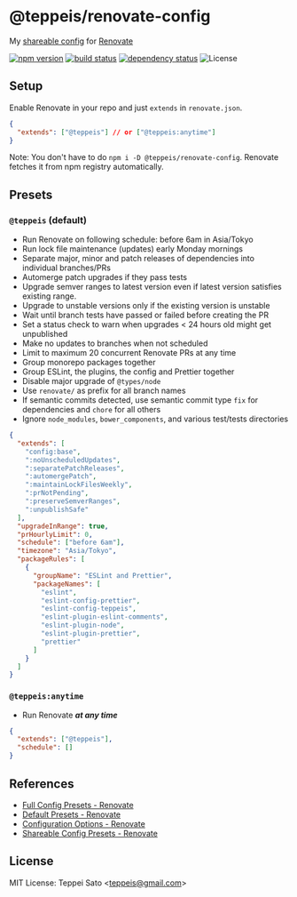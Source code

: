 @teppeis/renovate-config
====

My [shareable config](https://renovateapp.com/docs/configuration-reference/config-presets) for [Renovate](https://renovateapp.com)

[![npm version][npm-image]][npm-url]
[![build status][circleci-image]][circleci-url]
[![dependency status][deps-image]][deps-url]
![License][license]

## Setup

Enable Renovate in your repo and just `extends` in `renovate.json`.

```json
{
  "extends": ["@teppeis"] // or ["@teppeis:anytime"]
}
```

Note: You don't have to do `npm i -D @teppeis/renovate-config`.
Renovate fetches it from npm registry automatically.

## Presets

### `@teppeis` (default)

- Run Renovate on following schedule: before 6am in Asia/Tokyo
- Run lock file maintenance (updates) early Monday mornings
- Separate major, minor and patch releases of dependencies into individual branches/PRs
- Automerge patch upgrades if they pass tests
- Upgrade semver ranges to latest version even if latest version satisfies existing range.
- Upgrade to unstable versions only if the existing version is unstable
- Wait until branch tests have passed or failed before creating the PR
- Set a status check to warn when upgrades <  24 hours old might get unpublished
- Make no updates to branches when not scheduled
- Limit to maximum 20 concurrent Renovate PRs at any time
- Group monorepo packages together
- Group ESLint, the plugins, the config and Prettier together
- Disable major upgrade of `@types/node`
- Use `renovate/` as prefix for all branch names
- If semantic commits detected, use semantic commit type `fix` for dependencies and `chore` for all others
- Ignore `node_modules`, `bower_components`, and various test/tests directories

```json
{
  "extends": [
    "config:base",
    ":noUnscheduledUpdates",
    ":separatePatchReleases",
    ":automergePatch",
    ":maintainLockFilesWeekly",
    ":prNotPending",
    ":preserveSemverRanges",
    ":unpublishSafe"
  ],
  "upgradeInRange": true,
  "prHourlyLimit": 0,
  "schedule": ["before 6am"],
  "timezone": "Asia/Tokyo",
  "packageRules": [
    {
      "groupName": "ESLint and Prettier",
      "packageNames": [
        "eslint",
        "eslint-config-prettier",
        "eslint-config-teppeis",
        "eslint-plugin-eslint-comments",
        "eslint-plugin-node",
        "eslint-plugin-prettier",
        "prettier"
      ]
    }
  ]
}
```

### `@teppeis:anytime`

- Run Renovate ***at any time***

```json
{
  "extends": ["@teppeis"],
  "schedule": []
}
```

## References

- [Full Config Presets \- Renovate](https://renovateapp.com/docs/config-presets/config-config)
- [Default Presets \- Renovate](https://renovateapp.com/docs/config-presets/config-default)
- [Configuration Options \- Renovate](https://renovateapp.com/docs/configuration-reference/configuration-options)
- [Shareable Config Presets \- Renovate](https://renovateapp.com/docs/configuration-reference/config-presets)

## License

MIT License: Teppei Sato &lt;teppeis@gmail.com&gt;

[npm-image]: https://img.shields.io/npm/v/@teppeis/renovate-config.svg
[npm-url]: https://npmjs.org/package/@teppeis/renovate-config
[npm-downloads-image]: https://img.shields.io/npm/dm/@teppeis/renovate-config.svg
[travis-image]: https://img.shields.io/travis/teppeis/renovate-config/master.svg
[travis-url]: https://travis-ci.org/teppeis/renovate-config
[circleci-image]: https://circleci.com/gh/teppeis/renovate-config.svg?style=shield
[circleci-url]: https://circleci.com/gh/teppeis/renovate-config
[deps-image]: https://img.shields.io/david/teppeis/renovate-config.svg
[deps-url]: https://david-dm.org/teppeis/renovate-config
[node-version]: https://img.shields.io/badge/Node.js%20support-v6,v8,v9-brightgreen.svg
[coverage-image]: https://img.shields.io/coveralls/teppeis/renovate-config/master.svg
[coverage-url]: https://coveralls.io/github/teppeis/renovate-config?branch=master
[license]: https://img.shields.io/npm/l/@teppeis/renovate-config.svg
